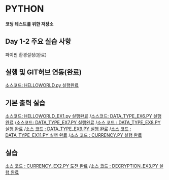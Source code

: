 # PYTHON
#### 코딩 테스트를 위한 저장소

## Day 1-2 주요 실습 사항
파이썬 환경설정(완료)

## 실행 및 GIT허브 연동(완료)
[소스코드: HELLOWORLD.py 실행완료](https://github.com/dreamdp01/PYTHON/blob/master/DAY1-2/HELLOWORLD.py)

## 기본 출력 실습
[소스코드: HELLOWORLD_EX1.py 실행완료](https://github.com/dreamdp01/PYTHON/blob/master/DAY1-2/HELLOWORLD_EX1.py)
/[소스코드: DATA_TYPE_EX6.PY 실행완료](https://github.com/dreamdp01/PYTHON/blob/master/DAY1-2/DATA_TYPE_EX6.py)
/[소스코드: DATA_TYPE_EX7.PY 실행완료](https://github.com/dreamdp01/PYTHON/blob/master/DAY1-2/DATA_TYPE_EX7.py)
/[소스 코드 : DATA_TYPE_EX8.PY 실행 완료](https://github.com/dreamdp01/PYTHON/blob/master/DAY1-2/DATA_TYPE_EX8.py)
/[소스 코드 : DATA_TYPE_EX9.PY 실행 완료](https://github.com/dreamdp01/PYTHON/blob/master/DAY1-2/DATA_TYPE_EX9.py)
/[소스 코드 : DATA_TYPE_EX11.PY 실행 완료](https://github.com/dreamdp01/PYTHON/blob/master/DAY1-2/FUNCTION_EX11.py)
/[소스 코드 : CURRENCY.PY 실행 완료](https://github.com/dreamdp01/PYTHON/blob/master/DAY3/CURRENCY.py)

## 실습 
[소스 코드 : CURRENCY_EX2.PY 도전 완료](https://github.com/dreamdp01/PYTHON/blob/master/DAY3/CURRENCY_EX2.py)
/[소스 코드 : DECRYPTION_EX3.PY 실행 완료](https://github.com/dreamdp01/PYTHON/blob/master/DAY4/DECRYPTION.py)